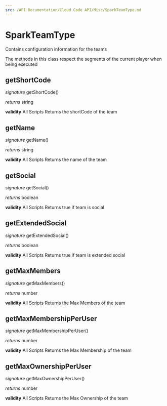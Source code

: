 ```yaml
---
src: /API Documentation/Cloud Code API/Misc/SparkTeamType.md
---
```


# SparkTeamType

Contains configuration information for the teams

The methods in this class respect the segments of the current player when being executed


## getShortCode
_signature_ getShortCode()</p>
_returns_ string</p>
<b>validity</b> All Scripts
Returns the shortCode of the team

## getName
_signature_ getName()</p>
_returns_ string</p>
<b>validity</b> All Scripts
Returns the name of the team

## getSocial
_signature_ getSocial()</p>
_returns_ boolean</p>
<b>validity</b> All Scripts
Returns true if team is social

## getExtendedSocial
_signature_ getExtendedSocial()</p>
_returns_ boolean</p>
<b>validity</b> All Scripts
Returns true if team is extended social

## getMaxMembers
_signature_ getMaxMembers()</p>
_returns_ number</p>
<b>validity</b> All Scripts
Returns the Max Members of the team

## getMaxMembershipPerUser
_signature_ getMaxMembershipPerUser()</p>
_returns_ number</p>
<b>validity</b> All Scripts
Returns the Max Membership of the team

## getMaxOwnershipPerUser
_signature_ getMaxOwnershipPerUser()</p>
_returns_ number</p>
<b>validity</b> All Scripts
Returns the Max Ownership of the team

